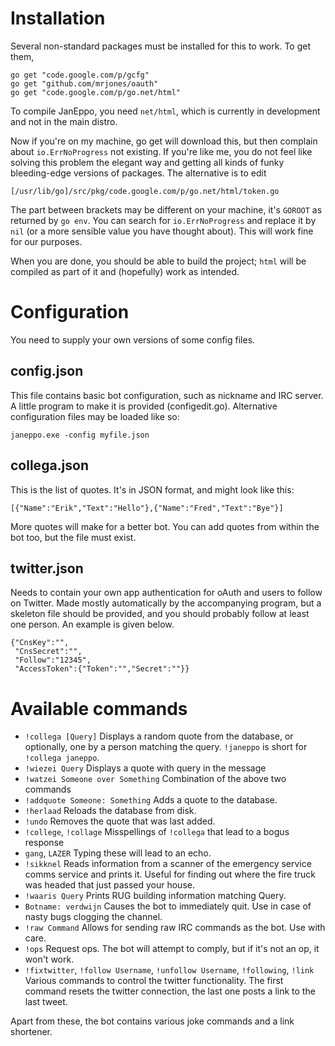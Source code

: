 Installation
============

Several non-standard packages must be installed for this to work. To get them,

	go get "code.google.com/p/gcfg"
	go get "github.com/mrjones/oauth"
	go get "code.google.com/p/go.net/html"

To compile JanEppo, you need `net/html`, which is currently in development and not in the main distro.

Now if you're on my machine, go get will download this, but then complain about `io.ErrNoProgress` not existing. If you're like me, you do not feel like solving this problem the elegant way and getting all kinds of funky bleeding-edge versions of packages. The alternative is to edit

	[/usr/lib/go]/src/pkg/code.google.com/p/go.net/html/token.go

The part between brackets may be different on your machine, it's `GOROOT` as returned by `go env`.  You can search for `io.ErrNoProgress` and replace it by `nil` (or a more sensible value you have thought about). This will work fine for our purposes.

When you are done, you should be able to build the project; `html` will be compiled as part of it and (hopefully) work as intended.

Configuration
=============

You need to supply your own versions of some config files.

config.json
-----------

This file contains basic bot configuration, such as nickname and IRC server. A little program to make it is provided (configedit.go). Alternative configuration files may be loaded like so:

	janeppo.exe -config myfile.json

collega.json
------------

This is the list of quotes. It's in JSON format, and might look like this:

	[{"Name":"Erik","Text":"Hello"},{"Name":"Fred","Text":"Bye"}]

More quotes will make for a better bot. You can add quotes from within the bot too, but the file must exist.

twitter.json
------------
Needs to contain your own app authentication for oAuth and users to follow on Twitter. Made mostly automatically by the accompanying program, but a skeleton file should be provided, and you should probably follow at least one person. An example is given below.

	{"CnsKey":"",
	 "CnsSecret":"",
	 "Follow":"12345",
	 "AccessToken":{"Token":"","Secret":""}}

Available commands
==================
- `!collega [Query]`
    Displays a random quote from the database, or optionally, one by a person matching the query.
    `!janeppo` is short for `!collega janeppo`.
- `!wiezei Query`
    Displays a quote with query in the message
- `!watzei Someone over Something`
    Combination of the above two commands
- `!addquote Someone: Something`
    Adds a quote to the database.
- `!herlaad`
    Reloads the database from disk.
- `!undo`
    Removes the quote that was last added.
- `!college`, `!collage`
    Misspellings of `!collega` that lead to a bogus response
- `gang`, `LAZER`
    Typing these will lead to an echo.
- `!sikknel`
    Reads information from a scanner of the emergency service comms service and prints it. Useful for finding out where the fire truck was headed that just passed your house.
- `!waaris Query`
    Prints RUG building information matching Query.
- `Botname: verdwijn`
    Causes the bot to immediately quit. Use in case of nasty bugs clogging the channel.
- `!raw Command`
    Allows for sending raw IRC commands as the bot. Use with care.
- `!ops`
    Request ops. The bot will attempt to comply, but if it's not an op, it won't work.
- `!fixtwitter`, `!follow Username`, `!unfollow Username`, `!following`, `!link`
    Various commands to control the twitter functionality. The first command resets the twitter connection, the last one posts a link to the last tweet.

Apart from these, the bot contains various joke commands and a link shortener.
